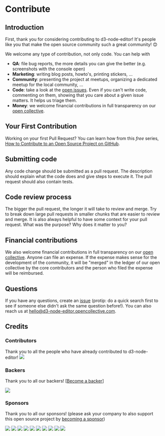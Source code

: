 # Contribute

## Introduction

First, thank you for considering contributing to d3-node-editor! It's people like you that make the open source community such a great community! 😊

We welcome any type of contribution, not only code. You can help with 
- **QA**: file bug reports, the more details you can give the better (e.g. screenshots with the console open)
- **Marketing**: writing blog posts, howto's, printing stickers, ...
- **Community**: presenting the project at meetups, organizing a dedicated meetup for the local community, ...
- **Code**: take a look at the [open issues](issues). Even if you can't write code, commenting on them, showing that you care about a given issue matters. It helps us triage them.
- **Money**: we welcome financial contributions in full transparency on our [open collective](https://opencollective.com/d3-node-editor).

## Your First Contribution

Working on your first Pull Request? You can learn how from this *free* series, [How to Contribute to an Open Source Project on GitHub](https://egghead.io/series/how-to-contribute-to-an-open-source-project-on-github).

## Submitting code

Any code change should be submitted as a pull request. The description should explain what the code does and give steps to execute it. The pull request should also contain tests.

## Code review process

The bigger the pull request, the longer it will take to review and merge. Try to break down large pull requests in smaller chunks that are easier to review and merge.
It is also always helpful to have some context for your pull request. What was the purpose? Why does it matter to you?

## Financial contributions

We also welcome financial contributions in full transparency on our [open collective](https://opencollective.com/d3-node-editor).
Anyone can file an expense. If the expense makes sense for the development of the community, it will be "merged" in the ledger of our open collective by the core contributors and the person who filed the expense will be reimbursed.

## Questions

If you have any questions, create an [issue](issue) (protip: do a quick search first to see if someone else didn't ask the same question before!).
You can also reach us at hello@d3-node-editor.opencollective.com.

## Credits

### Contributors

Thank you to all the people who have already contributed to d3-node-editor!
<a href="graphs/contributors"><img src="https://opencollective.com/d3-node-editor/contributors.svg?width=890" /></a>


### Backers

Thank you to all our backers! [[Become a backer](https://opencollective.com/d3-node-editor#backer)]

<a href="https://opencollective.com/d3-node-editor#backers" target="_blank"><img src="https://opencollective.com/d3-node-editor/backers.svg?width=890"></a>


### Sponsors

Thank you to all our sponsors! (please ask your company to also support this open source project by [becoming a sponsor](https://opencollective.com/d3-node-editor#sponsor))

<a href="https://opencollective.com/d3-node-editor/sponsor/0/website" target="_blank"><img src="https://opencollective.com/d3-node-editor/sponsor/0/avatar.svg"></a>
<a href="https://opencollective.com/d3-node-editor/sponsor/1/website" target="_blank"><img src="https://opencollective.com/d3-node-editor/sponsor/1/avatar.svg"></a>
<a href="https://opencollective.com/d3-node-editor/sponsor/2/website" target="_blank"><img src="https://opencollective.com/d3-node-editor/sponsor/2/avatar.svg"></a>
<a href="https://opencollective.com/d3-node-editor/sponsor/3/website" target="_blank"><img src="https://opencollective.com/d3-node-editor/sponsor/3/avatar.svg"></a>
<a href="https://opencollective.com/d3-node-editor/sponsor/4/website" target="_blank"><img src="https://opencollective.com/d3-node-editor/sponsor/4/avatar.svg"></a>
<a href="https://opencollective.com/d3-node-editor/sponsor/5/website" target="_blank"><img src="https://opencollective.com/d3-node-editor/sponsor/5/avatar.svg"></a>
<a href="https://opencollective.com/d3-node-editor/sponsor/6/website" target="_blank"><img src="https://opencollective.com/d3-node-editor/sponsor/6/avatar.svg"></a>
<a href="https://opencollective.com/d3-node-editor/sponsor/7/website" target="_blank"><img src="https://opencollective.com/d3-node-editor/sponsor/7/avatar.svg"></a>
<a href="https://opencollective.com/d3-node-editor/sponsor/8/website" target="_blank"><img src="https://opencollective.com/d3-node-editor/sponsor/8/avatar.svg"></a>
<a href="https://opencollective.com/d3-node-editor/sponsor/9/website" target="_blank"><img src="https://opencollective.com/d3-node-editor/sponsor/9/avatar.svg"></a>

<!-- This `CONTRIBUTING.md` is based on @nayafia's template https://github.com/nayafia/contributing-template -->